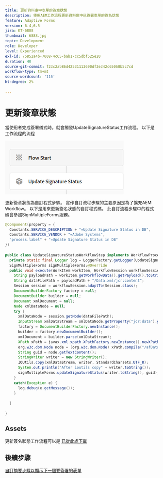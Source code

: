 ```yaml
---
title: 更新資料庫中表單的簽章狀態
description: 使用AEM工作流程更新資料庫中已簽署表單的簽名狀態
feature: Adaptive Forms
version: 6.4,6.5
jira: KT-6888
thumbnail: 6888.jpg
topic: Development
role: Developer
level: Experienced
exl-id: 75852a4b-7008-4c65-bab1-cc5dbf525e20
duration: 40
source-git-commit: f23c2ab86d42531113690df2e342c65060b5c7cd
workflow-type: tm+mt
source-wordcount: '116'
ht-degree: 2%

---
```


# 更新簽章狀態

當使用者完成簽署儀式時，就會觸發UpdateSignatureStatus工作流程。 以下是工作流程的流程

![主要工作流程](assets/update-signature.PNG)

更新簽章狀態為自訂程式步驟。
實作自訂流程步驟的主要原因是為了擴充AEM Workflow。 以下是用來更新簽名狀態的自訂程式碼。
此自訂流程步驟中的程式碼會參照SignMultipleForms服務。


```java
@Component(property = {
  Constants.SERVICE_DESCRIPTION + "=Update Signature Status in DB",
  Constants.SERVICE_VENDOR + "=Adobe Systems",
  "process.label" + "=Update Signature Status in DB"
})

public class UpdateSignatureStatusWorkflowStep implements WorkflowProcess {
  private static final Logger log = LoggerFactory.getLogger(UpdateSignatureStatusWorkflowStep.class);@Reference
  SignMultipleForms signMultipleForms;@Override
  public void execute(WorkItem workItem, WorkflowSession workflowSession, MetaDataMap args) throws WorkflowException {
    String payloadPath = workItem.getWorkflowData().getPayload().toString();
    String dataFilePath = payloadPath + "/Data.xml/jcr:content";
    Session session = workflowSession.adaptTo(Session.class);
    DocumentBuilderFactory factory = null;
    DocumentBuilder builder = null;
    Document xmlDocument = null;
    Node xmlDataNode = null;
    try {
      xmlDataNode = session.getNode(dataFilePath);
      InputStream xmlDataStream = xmlDataNode.getProperty("jcr:data").getBinary().getStream();
      factory = DocumentBuilderFactory.newInstance();
      builder = factory.newDocumentBuilder();
      xmlDocument = builder.parse(xmlDataStream);
      XPath xPath = javax.xml.xpath.XPathFactory.newInstance().newXPath();
      org.w3c.dom.Node node = (org.w3c.dom.Node) xPath.compile("/afData/afUnboundData/data/guid").evaluate(xmlDocument, javax.xml.xpath.XPathConstants.NODE);
      String guid = node.getTextContent();
      StringWriter writer = new StringWriter();
      IOUtils.copy(xmlDataStream, writer, StandardCharsets.UTF_8);
      System.out.println("After ioutils copy" + writer.toString());
      signMultipleForms.updateSignatureStatus(writer.toString(), guid);
    }
    catch(Exception e) {
      log.debug(e.getMessage());
    }

  }

}
```

## Assets

更新簽名狀態工作流程可以是 [已從此處下載](assets/update-signature-status-workflow.zip)

## 後續步驟

[自訂摘要步驟以顯示下一個要簽署的表單](./customize-summary-component.md)
